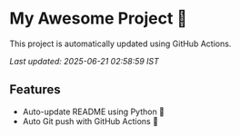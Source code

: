 # My Awesome Project 🚀

This project is automatically updated using GitHub Actions.

_Last updated: 2025-06-21 02:58:59 IST_

## Features
- Auto-update README using Python 🐍
- Auto Git push with GitHub Actions 🤖
